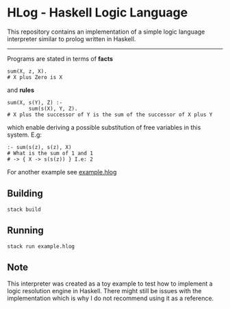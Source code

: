 # HLog - Haskell Logic Language

This repository contains an implementation of a simple logic language interpreter similar to prolog written in Haskell.

---

Programs are stated in terms of __facts__
```
sum(X, z, X).
# X plus Zero is X
```
and __rules__
```
sum(X, s(Y), Z) :-
       sum(s(X), Y, Z).
# X plus the successor of Y is the sum of the successor of X plus Y
```
which enable deriving a possible substitution of free
variables in this system.
E.g:
```
:- sum(s(z), s(z), X)
# What is the sum of 1 and 1
# -> { X -> s(s(z)) } I.e: 2
```

For another example see [example.hlog](example.hlog)

## Building

```
stack build
```

## Running

```
stack run example.hlog
```

## Note

This interpreter was created as a toy example to test how to implement a logic resolution engine in Haskell. There might still be issues with the implementation which is why I do not recommend using it as a reference.
